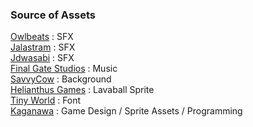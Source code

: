 ### Source of Assets

[Owlbeats](https://soundcloud.com/owlbeatzz) : SFX  
[Jalastram](https://opengameart.org/users/jalastram) : SFX  
[Jdwasabi](https://jdwasabi.itch.io/8-bit-16-bit-sound-effects-pack) : SFX   
[Final Gate Studios](https://finalgatestudios.itch.io/music-pack-1) : Music  
[SavvyCow](https://savvycow.itch.io/loudypixelsky) : Background    
[Helianthus Games](https://helianthus-games.itch.io/pixel-art-planets) : Lavaball Sprite  
[Tiny World](https://tinyworlds.itch.io/free-pixel-font-thaleah) : Font  
[Kaganawa](https://twitter.com/kaganawa3) : Game Design / Sprite Assets / Programming 
